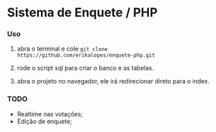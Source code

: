 # Sistema de Enquete / PHP

### Uso

1. abra o terminal e cole `git clone https://github.com/erikalopes/enquete-php.git` 

2. rode o script sql para criar o banco e as tabelas.

3. abra o projeto no navegador, ele irá redirecionar direto para o index.

### TODO
 - Realtime nas votações;
 - Edição de enquete;
